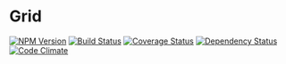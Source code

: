 # Grid
[![NPM Version](https://badge.fury.io/js/grid.png)](https://npmjs.org/package/grid) [![Build Status](https://travis-ci.org/floatdrop/grid.png?branch=master)](https://travis-ci.org/floatdrop/grid) [![Coverage Status](https://coveralls.io/repos/floatdrop/grid/badge.png?branch=master)](https://coveralls.io/r/floatdrop/grid) [![Dependency Status](https://gemnasium.com/floatdrop/grid.png)](https://gemnasium.com/floatdrop/grid) [![Code Climate](https://codeclimate.com/github/floatdrop/grid.png)](https://codeclimate.com/github/floatdrop/grid)
